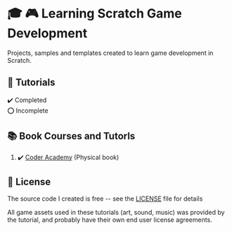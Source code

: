 # :mortar_board: :video_game:  Learning Scratch Game Development

Projects, samples and templates created to learn game development in Scratch.

## :beginner: Tutorials

:heavy_check_mark: Completed  
:o: Incomplete

## :books: Book Courses and Tutorls

1. :heavy_check_mark: [Coder Academy](coder-academy/) (Physical book)

## :page_with_curl: License

The source code I created is free -- see the [LICENSE](LICENSE) file for details

All game assets used in these tutorials (art, sound, music) was provided by the tutorial, and probably have their own end user license agreements.
